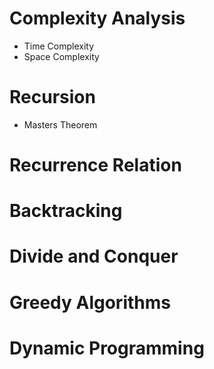 # Complexity Analysis

- Time Complexity
- Space Complexity

# Recursion

- Masters Theorem

# Recurrence Relation

# Backtracking

# Divide and Conquer

# Greedy Algorithms

# Dynamic Programming
